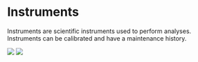 # Instruments

Instruments are scientific instruments used to perform analyses. Instruments can be calibrated and have a maintenance history.

<img src="/assets/images/screenshots/screenshot_instruments_table.png"/>

<img src="/assets/images/screenshots/screenshot_instruments_form.png"/>
